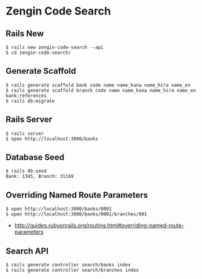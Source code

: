 # Zengin Code Search

## Rails New

```
$ rails new zengin-code-search --api
$ cd zengin-code-search/
```

## Generate Scaffold

```
$ rails generate scaffold bank code name name_kana name_hira name_en
$ rails generate scaffold branch code name name_kana name_hira name_en bank:references
$ rails db:migrate
```

## Rails Server

```
$ rails server
$ open http://localhost:3000/banks
```

## Database Seed

```
$ rails db:seed
Bank: 1345, Branch: 31169
```

## Overriding Named Route Parameters

```
$ open http://localhost:3000/banks/0001
$ open http://localhost:3000/banks/0001/branches/001
```

* http://guides.rubyonrails.org/routing.html#overriding-named-route-parameters

## Search API

```
$ rails generate controller search/banks index
$ rails generate controller search/branches index
```
